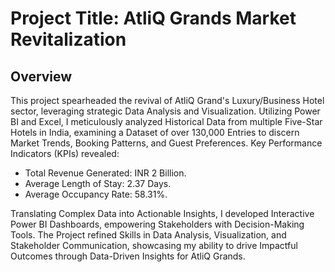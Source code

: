 # Project Title: AtliQ Grands Market Revitalization

## Overview
This project spearheaded the revival of AtliQ Grand's Luxury/Business Hotel sector, leveraging strategic Data Analysis and Visualization. Utilizing Power BI and Excel, I meticulously analyzed Historical Data from multiple Five-Star Hotels in India, examining a Dataset of over 130,000 Entries to discern Market Trends, Booking Patterns, and Guest Preferences. Key Performance Indicators (KPIs) revealed:

* Total Revenue Generated: INR 2 Billion.
* Average Length of Stay: 2.37 Days.
* Average Occupancy Rate: 58.31%.

Translating Complex Data into Actionable Insights, I developed Interactive Power BI Dashboards, empowering Stakeholders with Decision-Making Tools. The Project refined Skills in Data Analysis, Visualization, and Stakeholder Communication, showcasing my ability to drive Impactful Outcomes through Data-Driven Insights for AtliQ Grands.


